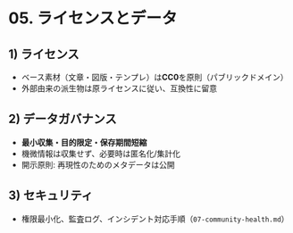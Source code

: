# 05. ライセンスとデータ

## 1) ライセンス
- ベース素材（文章・図版・テンプレ）は**CC0**を原則（パブリックドメイン）
- 外部由来の派生物は原ライセンスに従い、互換性に留意

## 2) データガバナンス
- **最小収集・目的限定・保存期間短縮**
- 機微情報は収集せず、必要時は匿名化/集計化
- 開示原則: 再現性のためのメタデータは公開

## 3) セキュリティ
- 権限最小化、監査ログ、インシデント対応手順（`07-community-health.md`）
